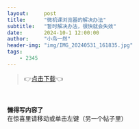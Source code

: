 ```yaml
---
layout:     post
title:      "微机课浏览器的解决办法"
subtitle:   "暂时解决办法，很快就会失效"
date:       2024-10-1 12:00:00
author:     "小鸟一然"
header-img: "img/IMG_20240531_161835.jpg"
tags:
    - 2345
---
```


> 👉[点击下载](https://www.123pan.com/s/XC2ITd-hnQnd)👈

<div >
    <br>
    <br><b>懒得写内容了</b>
    <br>在惊喜里请移动或单击左键（另一个帖子里）


    
</div>
